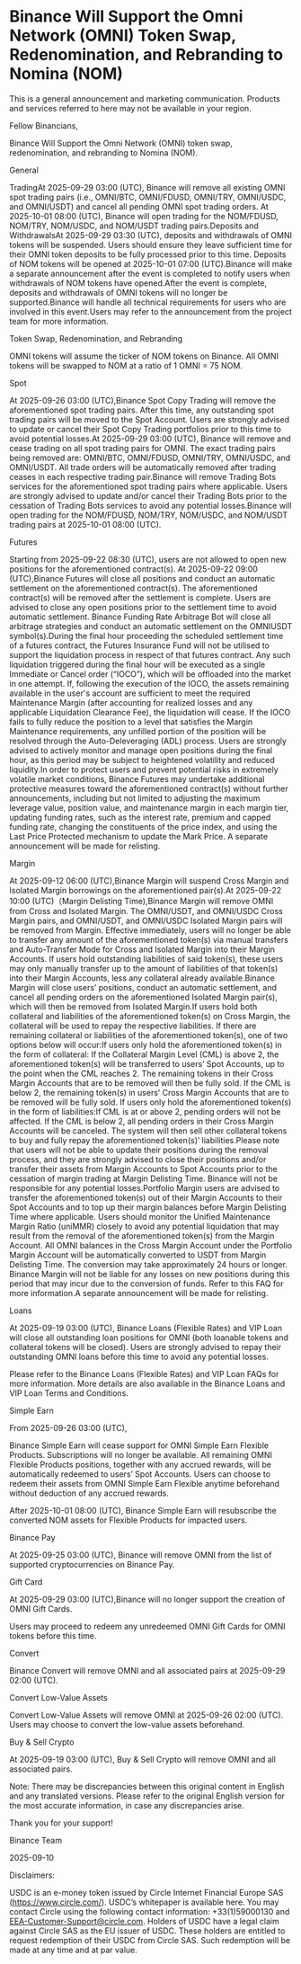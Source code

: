 # Binance Will Support the Omni Network (OMNI) Token Swap, Redenomination, and Rebranding to Nomina (NOM)

This is a general announcement and marketing communication. Products and services referred to here may not be available in your region.

Fellow Binancians,

Binance Will Support the Omni Network (OMNI) token swap, redenomination, and rebranding to Nomina (NOM).

General

TradingAt 2025-09-29 03:00 (UTC), Binance will remove all existing OMNI spot trading pairs (i.e., OMNI/BTC, OMNI/FDUSD, OMNI/TRY, OMNI/USDC, and OMNI/USDT) and cancel all pending OMNI spot trading orders. At 2025-10-01 08:00 (UTC), Binance will open trading for the NOM/FDUSD, NOM/TRY, NOM/USDC, and NOM/USDT trading pairs.Deposits and WithdrawalsAt 2025-09-29 03:30 (UTC), deposits and withdrawals of OMNI tokens will be suspended. Users should ensure they leave sufficient time for their OMNI token deposits to be fully processed prior to this time. Deposits of NOM tokens will be opened at 2025-10-01 07:00 (UTC).Binance will make a separate announcement after the event is completed to notify users when withdrawals of NOM tokens have opened.After the event is complete, deposits and withdrawals of OMNI tokens will no longer be supported.Binance will handle all technical requirements for users who are involved in this event.Users may refer to the announcement from the project team for more information.

Token Swap, Redenomination, and Rebranding

OMNI tokens will assume the ticker of NOM tokens on Binance. All OMNI tokens will be swapped to NOM at a ratio of 1 OMNI = 75 NOM.

Spot

At 2025-09-26 03:00 (UTC),Binance Spot Copy Trading will remove the aforementioned spot trading pairs. After this time, any outstanding spot trading pairs will be moved to the Spot Account. Users are strongly advised to update or cancel their Spot Copy Trading portfolios prior to this time to avoid potential losses.At 2025-09-29 03:00 (UTC), Binance will remove and cease trading on all spot trading pairs for OMNI. The exact trading pairs being removed are: OMNI/BTC, OMNI/FDUSD, OMNI/TRY, OMNI/USDC, and OMNI/USDT. All trade orders will be automatically removed after trading ceases in each respective trading pair.Binance will remove Trading Bots services for the aforementioned spot trading pairs where applicable. Users are strongly advised to update and/or cancel their Trading Bots prior to the cessation of Trading Bots services to avoid any potential losses.Binance will open trading for the NOM/FDUSD, NOM/TRY, NOM/USDC, and NOM/USDT trading pairs at 2025-10-01 08:00 (UTC).

Futures

Starting from 2025-09-22 08:30 (UTC), users are not allowed to open new positions for the aforementioned contract(s). At 2025-09-22 09:00 (UTC),Binance Futures will close all positions and conduct an automatic settlement on the aforementioned contract(s). The aforementioned contract(s) will be removed after the settlement is complete. Users are advised to close any open positions prior to the settlement time to avoid automatic settlement. Binance Funding Rate Arbitrage Bot will close all arbitrage strategies and conduct an automatic settlement on the OMNIUSDT symbol(s).During the final hour proceeding the scheduled settlement time of a futures contract, the Futures Insurance Fund will not be utilised to support the liquidation process in respect of that futures contract. Any such liquidation triggered during the final hour will be executed as a single Immediate or Cancel order (“IOCO”), which will be offloaded into the market in one attempt. If, following the execution of the IOCO, the assets remaining available in the user's account are sufficient to meet the required Maintenance Margin (after accounting for realized losses and any applicable Liquidation Clearance Fee), the liquidation will cease. If the IOCO fails to fully reduce the position to a level that satisfies the Margin Maintenance requirements, any unfilled portion of the position will be resolved through the Auto-Deleveraging (ADL) process. Users are strongly advised to actively monitor and manage open positions during the final hour, as this period may be subject to heightened volatility and reduced liquidity.In order to protect users and prevent potential risks in extremely volatile market conditions, Binance Futures may undertake additional protective measures toward the aforementioned contract(s) without further announcements, including but not limited to adjusting the maximum leverage value, position value, and maintenance margin in each margin tier, updating funding rates, such as the interest rate, premium and capped funding rate, changing the constituents of the price index, and using the Last Price Protected mechanism to update the Mark Price. A separate announcement will be made for relisting.

Margin

At 2025-09-12 06:00 (UTC),Binance Margin will suspend Cross Margin and Isolated Margin borrowings on the aforementioned pair(s).At 2025-09-22 10:00 (UTC)（Margin Delisting Time),Binance Margin will remove OMNI from Cross and Isolated Margin. The OMNI/USDT, and OMNI/USDC Cross Margin pairs, and OMNI/USDT, and OMNI/USDC Isolated Margin pairs will be removed from Margin. Effective immediately, users will no longer be able to transfer any amount of the aforementioned token(s) via manual transfers and Auto-Transfer Mode for Cross and Isolated Margin into their Margin Accounts. If users hold outstanding liabilities of said token(s), these users may only manually transfer up to the amount of liabilities of that token(s) into their Margin Accounts, less any collateral already available.Binance Margin will close users’ positions, conduct an automatic settlement, and cancel all pending orders on the aforementioned Isolated Margin pair(s), which will then be removed from Isolated Margin.If users hold both collateral and liabilities of the aforementioned token(s) on Cross Margin, the collateral will be used to repay the respective liabilities. If there are remaining collateral or liabilities of the aforementioned token(s), one of two options below will occur:If users only hold the aforementioned token(s) in the form of collateral: If the Collateral Margin Level (CML) is above 2, the aforementioned token(s) will be transferred to users’ Spot Accounts, up to the point when the CML reaches 2. The remaining tokens in their Cross Margin Accounts that are to be removed will then be fully sold. If the CML is below 2, the remaining token(s) in users’ Cross Margin Accounts that are to be removed will be fully sold. If users only hold the aforementioned token(s) in the form of liabilities:If CML is at or above 2, pending orders will not be affected. If the CML is below 2, all pending orders in their Cross Margin Accounts will be canceled. The system will then sell other collateral tokens to buy and fully repay the aforementioned token(s)’ liabilities.Please note that users will not be able to update their positions during the removal process, and they are strongly advised to close their positions and/or transfer their assets from Margin Accounts to Spot Accounts prior to the cessation of margin trading at Margin Delisting Time. Binance will not be responsible for any potential losses.Portfolio Margin users are advised to transfer the aforementioned token(s) out of their Margin Accounts to their Spot Accounts and to top up their margin balances before Margin Delisting Time where applicable. Users should monitor the Unified Maintenance Margin Ratio (uniMMR) closely to avoid any potential liquidation that may result from the removal of the aforementioned token(s) from the Margin Account. All OMNI balances in the Cross Margin Account under the Portfolio Margin Account will be automatically converted to USDT from Margin Delisting Time. The conversion may take approximately 24 hours or longer. Binance Margin will not be liable for any losses on new positions during this period that may incur due to the conversion of funds. Refer to this FAQ for more information.A separate announcement will be made for relisting.

Loans

At 2025-09-19 03:00 (UTC), Binance Loans (Flexible Rates) and VIP Loan will close all outstanding loan positions for OMNI (both loanable tokens and collateral tokens will be closed). Users are strongly advised to repay their outstanding OMNI loans before this time to avoid any potential losses.

Please refer to the Binance Loans (Flexible Rates) and VIP Loan FAQs for more information. More details are also available in the Binance Loans and VIP Loan Terms and Conditions.

Simple Earn 

From 2025-09-26 03:00 (UTC),

Binance Simple Earn will cease support for OMNI Simple Earn Flexible Products. Subscriptions will no longer be available. All remaining OMNI Flexible Products positions, together with any accrued rewards, will be automatically redeemed to users’ Spot Accounts. Users can choose to redeem their assets from OMNI Simple Earn Flexible anytime beforehand without deduction of any accrued rewards.

After 2025-10-01 08:00 (UTC), Binance Simple Earn will resubscribe the converted NOM assets for Flexible Products for impacted users.

Binance Pay

At 2025-09-25 03:00 (UTC), Binance will remove OMNI from the list of supported cryptocurrencies on Binance Pay.

Gift Card

At 2025-09-29 03:00 (UTC),Binance will no longer support the creation of OMNI Gift Cards.

Users may proceed to redeem any unredeemed OMNI Gift Cards for OMNI tokens before this time.

Convert

Binance Convert will remove OMNI and all associated pairs at 2025-09-29 02:00 (UTC).

Convert Low-Value Assets 

Convert Low-Value Assets will remove OMNI at 2025-09-26 02:00 (UTC). Users may choose to convert the low-value assets beforehand. 

Buy & Sell Crypto

At 2025-09-19 03:00 (UTC), Buy & Sell Crypto will remove OMNI and all associated pairs.

Note: There may be discrepancies between this original content in English and any translated versions. Please refer to the original English version for the most accurate information, in case any discrepancies arise.

Thank you for your support!

Binance Team

2025-09-10

Disclaimers:

USDC is an e-money token issued by Circle Internet Financial Europe SAS (https://www.circle.com/). USDC’s whitepaper is available here. You may contact Circle using the following contact information: +33(1)59000130 and EEA-Customer-Support@circle.com. Holders of USDC have a legal claim against Circle SAS as the EU issuer of USDC. These holders are entitled to request redemption of their USDC from Circle SAS. Such redemption will be made at any time and at par value.